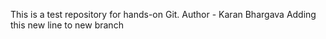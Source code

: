 This is a test repository for hands-on Git.
Author - Karan Bhargava
Adding this new line to new branch